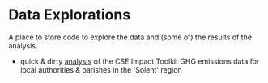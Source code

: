 # Data Explorations

A place to store code to explore the data and (some of) the results of the analysis.

 * quick & dirty [analysis](exploreCSE_ImpactData.html) of the CSE Impact Toolkit GHG emissions data for local authorities & parishes in the 'Solent' region
